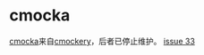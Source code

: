 

# cmocka
[cmocka](https://cmocka.org/)来自[cmockery](https://github.com/google/cmockery)，后者已停止维护。 [issue 33](https://github.com/google/cmockery/issues/33)

